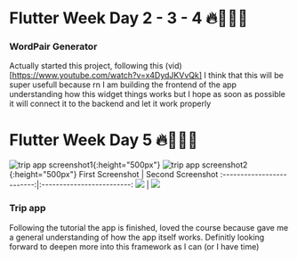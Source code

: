 # Flutter Week Day 2 - 3 - 4 🔥👨🏻‍💻

 ### WordPair Generator
 Actually started this project, following this (vid)[https://www.youtube.com/watch?v=x4DydJKVvQk] I think that this will be super usefull because rn I am building the frontend of the app understanding how this widget things works but I hope as soon as possible it will connect it to the backend and let it work properly

 # Flutter Week Day 5 🔥👨🏻‍💻

![trip app screenshot1](./assets/img1.png){:height="500px"} 
![trip app screenshot2](./assets/img2.png){:height="500px"}
First Screenshot           |  Second Screenshot
:-------------------------:|:-------------------------:
![](./assets/img1.png)  |  ![](./assets/img2.png)
 ### Trip app
 Following the tutorial the app is finished, loved the course because gave me a general understanding of how the app itself works.
 Definitly looking forward to deepen more into this framework as I can (or I have time)


